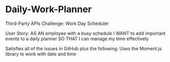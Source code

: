 # Daily-Work-Planner
Third-Party APIs Challenge: Work Day Scheduler

User Story:
AS AN employee with a busy schedule
I WANT to add important events to a daily planner
SO THAT I can manage my time effectively


Satisfies all of the issues in GitHub plus the following:
Uses the Moment.js library to work with date and time

